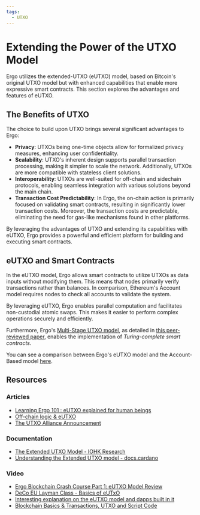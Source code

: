 ```yaml
---
tags:
  - UTXO
---
```


# Extending the Power of the UTXO Model

Ergo utilizes the extended-UTXO (eUTXO) model, based on Bitcoin's original UTXO model but with enhanced capabilities that enable more expressive smart contracts. This section explores the advantages and features of eUTXO.

## The Benefits of UTXO

The choice to build upon UTXO brings several significant advantages to Ergo:

- **Privacy**: UTXOs being one-time objects allow for formalized privacy measures, enhancing user confidentiality.
- **Scalability**: UTXO's inherent design supports parallel transaction processing, making it simpler to scale the network. Additionally, UTXOs are more compatible with stateless client solutions.
- **Interoperability**: UTXOs are well-suited for off-chain and sidechain protocols, enabling seamless integration with various solutions beyond the main chain.
- **Transaction Cost Predictability**: In Ergo, the on-chain action is primarily focused on validating smart contracts, resulting in significantly lower transaction costs. Moreover, the transaction costs are predictable, eliminating the need for gas-like mechanisms found in other platforms.

By leveraging the advantages of UTXO and extending its capabilities with eUTXO, Ergo provides a powerful and efficient platform for building and executing smart contracts. 

## eUTXO and Smart Contracts

In the eUTXO model, Ergo allows smart contracts to utilize UTXOs as data inputs without modifying them. This means that nodes primarily verify transactions rather than balances. In comparison, Ethereum's Account model requires nodes to check all accounts to validate the system.

By leveraging eUTXO, Ergo enables parallel computation and facilitates non-custodial atomic swaps. This makes it easier to perform complex operations securely and efficiently.

Furthermore, Ergo's [Multi-Stage UTXO model](multi.md), as detailed in [this peer-reviewed paper](https://fc18.ifca.ai/bitcoin/papers/bitcoin18-final18.pdf), enables the implementation of *Turing-complete smart contracts.* 

You can see a comparison between Ergo's eUTXO model and the Account-Based model [here](accountveutxo.md).



## Resources

### Articles

- [Learning Ergo 101 : eUTXO explained for human beings](https://dav009.medium.com/learning-ergo-101-blockchain-paradigm-eutxo-c90b0274cf5e) 
- [Off-chain logic & eUTXO](https://ergoplatform.org/en/blog/2021-10-04-off-chain-logic-and-eutxo/)
- [The UTXO Alliance Announcement](https://ergoplatform.org/en/blog/2021-09-26-the-utxo-alliance/)

### Documentation

- [The Extended UTXO Model - IOHK Research](https://iohk.io/en/research/library/papers/the-extended-utxo-model/)
- [Understanding the Extended UTXO model - docs.cardano](https://docs.cardano.org/learn/eutxo-explainer)


### Video

- [Ergo Blockchain Crash Course Part 1: eUTXO Model Review](https://www.youtube.com/watch?v=gGRAjK-VwJs&list=PL8-KVrs6vXLTVXGwmYXjOBRx3VymB4Vm2&index=1)
- [DeCo EU Layman Class - Basics of eUTxO](https://www.youtube.com/watch?v=SAWeW6wajEw)
- [Interesting explanation on the eUTXO model and dapps built in it](https://youtu.be/Yt4Sg6rs80Q)
- [Blockchain Basics & Transactions, UTXO and Script Code](https://www.youtube.com/watch?v=zGDTt9Q3vyM)
